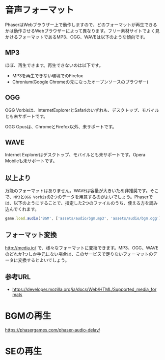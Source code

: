 # 音声フォーマット
PhaserはWebブラウザー上で動作しますので、どのフォーマットが再生できるかは動作させるWebブラウザーによって異なります。フリー素材サイトでよく見かけるフォーマットであるMP3、OGG、WAVEは以下のような傾向です。

## MP3
ほぼ、再生できます。再生できないのは以下です。

- MP3を再生できない環境でのFirefox
- Chronium(Google Chromeの元になったオープンソースのブラウザー)

## OGG
OGG Vorbisは、InternetExplorerとSafariのいずれも、デスクトップ、モバイルとも未サポートです。

OGG Opusは、ChromeとFirefox以外、未サポートです。

## WAVE
Internet Explorerはデスクトップ、モバイルとも未サポートです。Opera Mobileも未サポートです。

## 以上より
万能のフォーマットはありません。WAVEは容量が大きいため非推奨です。そこで、`MP3`と`OGG Vorbis`の2つのデータを用意するのがよいでしょう。Phaserでは、以下のようにすることで、指定した2つのファイルのうち、使える方を読み込んでくれます。

```javascript
game.load.audio('BGM', ['assets/audio/bgm.mp3', 'assets/audio/bgm.ogg']);
```

## フォーマット変換
http://media.io/ で、様々なフォーマットに変換できます。MP3、OGG、WAVEのどれか1つしか手元にない場合は、このサービスで足りないフォーマットのデータに変換するとよいでしょう。

## 参考URL
- https://developer.mozilla.org/ja/docs/Web/HTML/Supported_media_formats

# BGMの再生

https://phasergames.com/phaser-audio-delay/

# SEの再生


